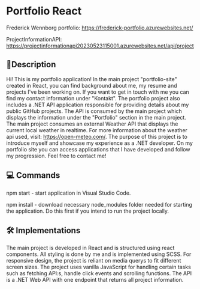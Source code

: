 # Portfolio React
Frederick Wennborg portfolio: https://frederick-portfolio.azurewebsites.net/

ProjectInformationAPI: https://projectinformationapi20230523115001.azurewebsites.net/api/project

## 📃Description
Hi! This is my portfolio application! In the main project "portfolio-site" created in React, you can find background about me, my resume and projects I've been working on. If you want to get in touch with me you can find my contact information under "Kontakt". The portfolio project also includes a .NET API application responsible for providing details about my public GitHub projects. The API is consumed by the main project which displays the information under the "Portfolio" section in the main project. The main project consumes an external Weather API that displays the current local weather in realtime. For more information about the weather api used, visit: https://open-meteo.com/. The purpose of this project is to introduce myself and showcase my experience as a .NET developer. On my portfolio site you can access applications that I have developed and follow my progression. Feel free to contact me!


## :computer: Commands
npm start  - start application in Visual Studio Code.

npm install - download necessary node_modules folder needed for starting the application. Do this first if you intend to run the project locally.



## 🛠️ Implementations
The main project is developed in React and is structured using react components. All styling is done by me and is implemented using SCSS. For responsive design, the project is reliant on media querys to fit different screen sizes. The project uses vanilla JavaScript for handling certain tasks such as fetching API:s, handle click events and scrolling functions. The API is a .NET Web API with one endpoint that returns all project information.    

